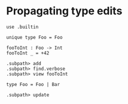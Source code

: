 # Propagating type edits

```unison
use .builtin

unique type Foo = Foo

fooToInt : Foo -> Int
fooToInt _ = +42
```

```ucm
.subpath> add
.subpath> find.verbose
.subpath> view fooToInt
```

```unison
type Foo = Foo | Bar
```

```ucm
.subpath> update
```

